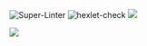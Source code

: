 ![Super-Linter](https://github.com/Wesrtty/backend-project-lvl1/workflows/Super-Linter/badge.svg)
![hexlet-check](https://github.com/Wesrtty/backend-project-lvl1/workflows/hexlet-check/badge.svg?branch=main)
<a href="https://codeclimate.com/github/codeclimate/codeclimate/maintainability"><img src="https://api.codeclimate.com/v1/badges/a99a88d28ad37a79dbf6/maintainability" /></a>

<a href="https://asciinema.org/a/lmpS1AtnrannP9FXr3VGAVQVp" target="_blank"><img src="https://asciinema.org/a/lmpS1AtnrannP9FXr3VGAVQVp.svg" /></a>
